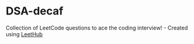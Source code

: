 # DSA-decaf
Collection of LeetCode questions to ace the coding interview! - Created using [LeetHub](https://github.com/QasimWani/LeetHub)
